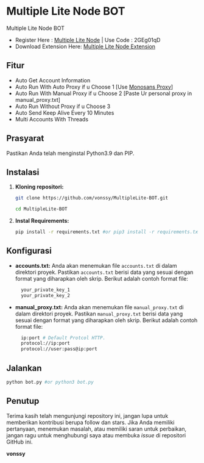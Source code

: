 # Multiple Lite Node BOT
Multiple Lite Node BOT

- Register Here : [Multiple Lite Node](https://www.app.multiple.cc/#/signup?inviteCode=2GEg01qD) | Use Code : 2GEg01qD
- Download Extension Here: [Multiple Lite Node Extension](https://chromewebstore.google.com/detail/multiple-lite-node/ciljbjmmdhnhgbihlcohoadafmhikgib)

## Fitur

  - Auto Get Account Information
  - Auto Run With Auto Proxy if u Choose 1 [Use [Monosans Proxy](https://raw.githubusercontent.com/monosans/proxy-list/main/proxies/all.txt)]
  - Auto Run With Manual Proxy if u Choose 2 [Paste Ur personal proxy in manual_proxy.txt]
  - Auto Run Without Proxy if u Choose 3
  - Auto Send Keep Alive Every 10 Minutes
  - Multi Accounts With Threads

## Prasyarat

Pastikan Anda telah menginstal Python3.9 dan PIP.

## Instalasi

1. **Kloning repositori:**
   ```bash
   git clone https://github.com/vonssy/MultipleLite-BOT.git
   ```
   ```bash
   cd MultipleLite-BOT
   ```

2. **Instal Requirements:**
   ```bash
   pip install -r requirements.txt #or pip3 install -r requirements.txt
   ```

## Konfigurasi

- **accounts.txt:** Anda akan menemukan file `accounts.txt` di dalam direktori proyek. Pastikan `accounts.txt` berisi data yang sesuai dengan format yang diharapkan oleh skrip. Berikut adalah contoh format file:

  ```bash
    your_private_key_1
    your_private_key_2
  ```
- **manual_proxy.txt:** Anda akan menemukan file `manual_proxy.txt` di dalam direktori proyek. Pastikan `manual_proxy.txt` berisi data yang sesuai dengan format yang diharapkan oleh skrip. Berikut adalah contoh format file:
  ```bash
    ip:port # Default Protcol HTTP.
    protocol://ip:port
    protocol://user:pass@ip:port
  ```

## Jalankan

```bash
python bot.py #or python3 bot.py
```

## Penutup

Terima kasih telah mengunjungi repository ini, jangan lupa untuk memberikan kontribusi berupa follow dan stars.
Jika Anda memiliki pertanyaan, menemukan masalah, atau memiliki saran untuk perbaikan, jangan ragu untuk menghubungi saya atau membuka *issue* di repositori GitHub ini.

**vonssy**